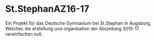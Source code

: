 # St.StephanAZ16-17
Ein Projekt für das Deutsche Gymnasium bei St.Stephan in Augsburg, Welches die erstellung und organisation der Abizeitung 2015-17 vereinfachen soll.
